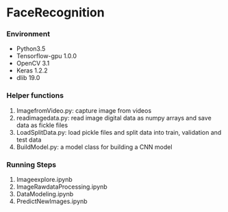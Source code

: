# FaceRecognition 


### Environment
- Python3.5
- Tensorflow-gpu 1.0.0
- OpenCV 3.1
- Keras 1.2.2
- dlib 19.0

### Helper functions

1. ImagefromVideo.py: capture image from videos
2. readimagedata.py: read image digital data as numpy arrays and save data as fickle files
3. LoadSplitData.py: load pickle files and split data into train, validation and test data
4. BuildModel.py: a model class for building a CNN model

### Running Steps

1. Imageexplore.ipynb
2. ImageRawdataProcessing.ipynb
3. DataModeling.ipynb
4. PredictNewImages.ipynb

